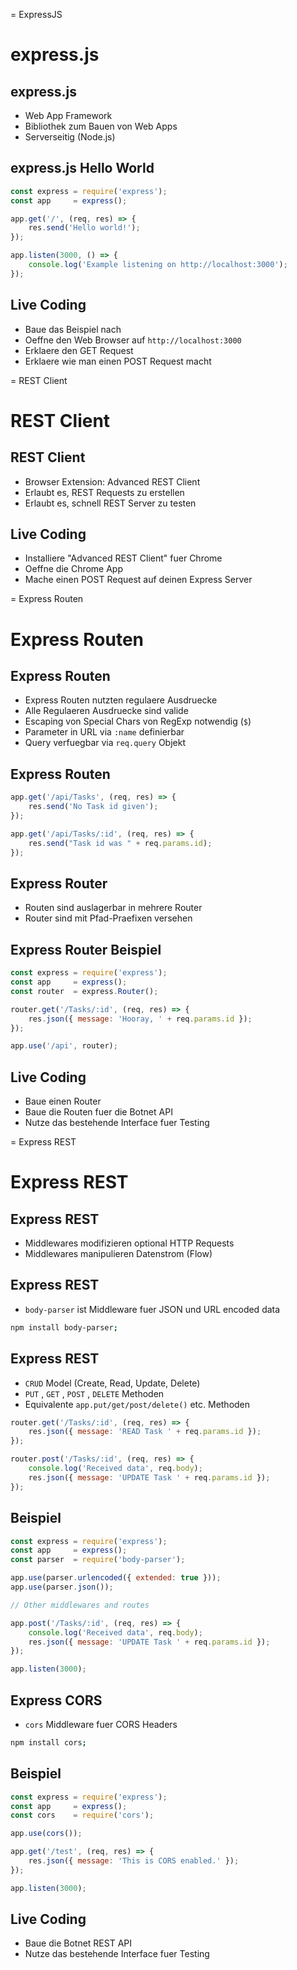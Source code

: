 
= ExpressJS

# express.js

## express.js

- Web App Framework
- Bibliothek zum Bauen von Web Apps
- Serverseitig (Node.js)


## express.js Hello World

```javascript
const express = require('express');
const app     = express();

app.get('/', (req, res) => {
	res.send('Hello world!');
});

app.listen(3000, () => {
	console.log('Example listening on http://localhost:3000');
});
```


## Live Coding

- Baue das Beispiel nach
- Oeffne den Web Browser auf `http://localhost:3000`
- Erklaere den GET Request
- Erklaere wie man einen POST Request macht



= REST Client

# REST Client

## REST Client

- Browser Extension: Advanced REST Client
- Erlaubt es, REST Requests zu erstellen
- Erlaubt es, schnell REST Server zu testen


## Live Coding

- Installiere "Advanced REST Client" fuer Chrome
- Oeffne die Chrome App
- Mache einen POST Request auf deinen Express Server



= Express Routen

# Express Routen

## Express Routen

- Express Routen nutzten regulaere Ausdruecke
- Alle Regulaeren Ausdruecke sind valide
- Escaping von Special Chars von RegExp notwendig (`$`)
- Parameter in URL via `:name` definierbar
- Query verfuegbar via `req.query` Objekt


## Express Routen

```javascript
app.get('/api/Tasks', (req, res) => {
	res.send('No Task id given');
});

app.get('/api/Tasks/:id', (req, res) => {
	res.send("Task id was " + req.params.id);
});
```


## Express Router

- Routen sind auslagerbar in mehrere Router
- Router sind mit Pfad-Praefixen versehen


## Express Router Beispiel

```javascript
const express = require('express');
const app     = express();
const router  = express.Router();

router.get('/Tasks/:id', (req, res) => {
	res.json({ message: 'Hooray, ' + req.params.id });
});

app.use('/api', router);
```


## Live Coding

- Baue einen Router
- Baue die Routen fuer die Botnet API
- Nutze das bestehende Interface fuer Testing


= Express REST

# Express REST

## Express REST

- Middlewares modifizieren optional HTTP Requests
- Middlewares manipulieren Datenstrom (Flow)


## Express REST

- `body-parser` ist Middleware fuer JSON und URL encoded data

```bash
npm install body-parser;
```


## Express REST

- `CRUD` Model (Create, Read, Update, Delete)
- `PUT` , `GET` , `POST` , `DELETE` Methoden
- Equivalente `app.put/get/post/delete()` etc. Methoden

```javascript
router.get('/Tasks/:id', (req, res) => {
	res.json({ message: 'READ Task ' + req.params.id });
});

router.post('/Tasks/:id', (req, res) => {
	console.log('Received data', req.body);
	res.json({ message: 'UPDATE Task ' + req.params.id });
});
```


## Beispiel

```javascript
const express = require('express');
const app     = express();
const parser  = require('body-parser');

app.use(parser.urlencoded({ extended: true }));
app.use(parser.json());

// Other middlewares and routes

app.post('/Tasks/:id', (req, res) => {
	console.log('Received data', req.body);
	res.json({ message: 'UPDATE Task ' + req.params.id });
});

app.listen(3000);
```


## Express CORS

- `cors` Middleware fuer CORS Headers

```bash
npm install cors;
```


## Beispiel

```javascript
const express = require('express');
const app     = express();
const cors    = require('cors');

app.use(cors());

app.get('/test', (req, res) => {
	res.json({ message: 'This is CORS enabled.' });
});

app.listen(3000);
```

## Live Coding

- Baue die Botnet REST API
- Nutze das bestehende Interface fuer Testing

